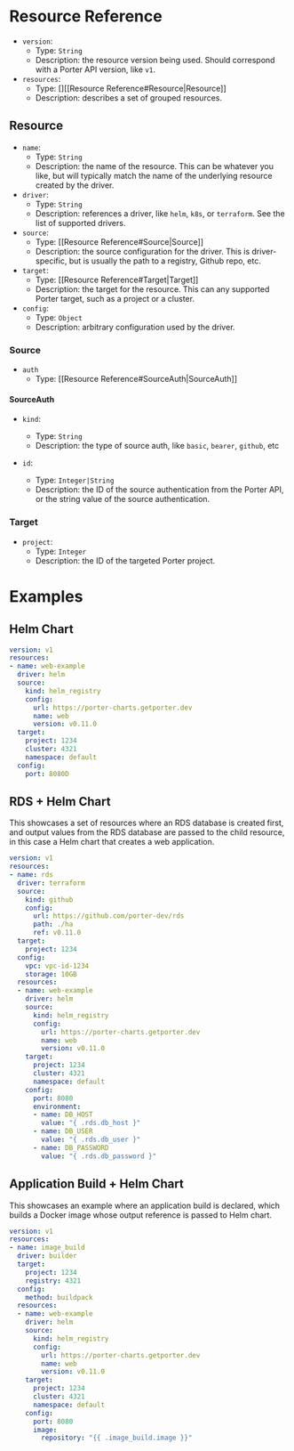 # Resource Reference
- `version`:
	- Type: `String`
	- Description: the resource version being used. Should correspond with a Porter API version, like `v1`.
- `resources`:
	- Type: \[\][[Resource Reference#Resource|Resource]]
	- Description: describes a set of grouped resources.

## Resource
- `name`:
	- Type: `String`
	- Description: the name of the resource. This can be whatever you like, but will typically match the name of the underlying resource created by the driver. 
- `driver`:
	- Type: `String`
	- Description: references a driver, like `helm`, `k8s`, or `terraform`. See the list of supported drivers. 
- `source`:
	- Type: [[Resource Reference#Source|Source]]
	- Description: the source configuration for the driver. This is driver-specific, but is usually the path to a registry, Github repo, etc.
- `target`:
	- Type: [[Resource Reference#Target|Target]]
	- Description: the target for the resource. This can any supported Porter target, such as a project or a cluster. 
- `config`:
	- Type: `Object`
	- Description: arbitrary configuration used by the driver.

### Source
- `auth`
	- Type: [[Resource Reference#SourceAuth|SourceAuth]]

#### SourceAuth
- `kind`:
	- Type: `String`
	- Description: the type of source auth, like `basic`, `bearer`, `github`, etc

- `id`:
	- Type: `Integer|String`
	- Description: the ID of the source authentication from the Porter API, or the string value of the source authentication. 

### Target
- `project`:
	- Type: `Integer`
	- Description: the ID of the targeted Porter project.

# Examples

## Helm Chart

```yaml
version: v1
resources:
- name: web-example
  driver: helm
  source:
    kind: helm_registry
	config:
	  url: https://porter-charts.getporter.dev
	  name: web
	  version: v0.11.0
  target:
    project: 1234
    cluster: 4321
	namespace: default
  config:
    port: 8080D
```

## RDS + Helm Chart
This showcases a set of resources where an RDS database is created first, and output values from the RDS database are passed to the child resource, in this case a Helm chart that creates a web application. 

```yaml
version: v1
resources:
- name: rds
  driver: terraform
  source:
    kind: github
	config:
	  url: https://github.com/porter-dev/rds
	  path: ./ha
	  ref: v0.11.0
  target:
    project: 1234
  config:
    vpc: vpc-id-1234
	storage: 10GB
  resources:
  - name: web-example
    driver: helm
    source:
      kind: helm_registry
	  config:
	    url: https://porter-charts.getporter.dev
	    name: web
	    version: v0.11.0
    target:
      project: 1234
      cluster: 4321
	  namespace: default
    config:
      port: 8080
	  environment:
	  - name: DB_HOST
	    value: "{ .rds.db_host }"
	  - name: DB_USER
	    value: "{ .rds.db_user }"
	  - name: DB_PASSWORD
	    value: "{ .rds.db_password }"
```

## Application Build + Helm Chart
This showcases an example where an application build is declared, which builds a Docker image whose output reference is passed to Helm chart.   

```yaml
version: v1
resources:
- name: image_build
  driver: builder
  target:
    project: 1234
	registry: 4321
  config:
    method: buildpack
  resources:
  - name: web-example
    driver: helm
    source:
      kind: helm_registry
	  config:
	    url: https://porter-charts.getporter.dev
	    name: web
	    version: v0.11.0
    target:
      project: 1234
      cluster: 4321
	  namespace: default
    config:
      port: 8080
	  image:
	    repository: "{{ .image_build.image }}"
```
